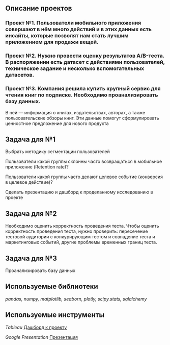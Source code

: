 ## Описание проектов

### Проект №1. Пользователи мобильного приложения совершают в нём много действий и в этих данных есть инсайты, которые позволят нам стать лучшим приложением для продажи вещей.

### Проект №2. Нужно провести оценку результатов A/B-теста. В распоряжении есть датасет с действиями пользователей, техническое задание и несколько вспомогательных датасетов.

### Проект №3. Компания решила купить крупный сервис для чтения книг по подписке. Необходимо проанализировать базу данных.
В ней — информация о книгах, издательствах, авторах, а также пользовательские обзоры книг. Эти данные помогут сформулировать ценностное предложение для нового продукта

## Задача для №1

Выбрать методику сегментации пользователей

Пользователи какой группы склонны часто возвращаться в мобильное приложение (Retention rate)?

Пользователи какой группы часто делают целевое событие (конверсия в целевое действие)?

Сделать презентацию и дашборд к проделанному исследованию в проекте

## Задача для №2

Необходимо оценить корректность проведения теста. Чтобы оценить корректность проведения теста, нужно проверить: пересечение тестовой аудитории с конкурирующим тестом и совпадение теста и маркетинговых событий, другие проблемы временных границ теста.

## Задача для №3

Проанализировать базу данных

## Используемые библиотеки

*pandas, numpy, matplotlib, seaborn, plotly, scipy.stats, sqlalchemy*

## Используемые инструменты

*Tableau*
[Дашборд к проекту](https://public.tableau.com/app/profile/dmitriy2609/viz/dash_visits_yp/_?publish=yes)

*Google Presentation*
[Презентация](https://disk.yandex.ru/i/pOIYFoj6YulUSA)
